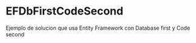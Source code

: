 EFDbFirstCodeSecond
===================

Ejemplo de solucion que usa Entity Framework con Database first y Code second

